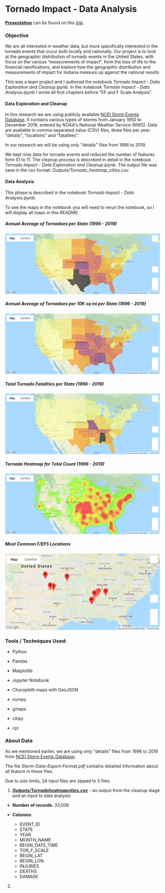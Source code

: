 # Tornado Impact - Data Analysis

<u>**Presentation**</u> can be found on this [link](https://docs.google.com/presentation/d/e/2PACX-1vTnWsqrjajn_hchmFDDNfVXW6Oju_Vb7o7Ns5vPGbt1g4PH9L3FqS46hh5lL31y751TYls-jvZIYXH4/pub?start=false&loop=false&delayms=3000).

### Objective

We are all interested in weather data, but more specifically interested in the tornado events that occur both locally and nationally.  Our project is to look at the geographic distribution of tornado events in the United States, with focus on the various “measurements of impact”, from the loss of life to the financial ramifications, and explore how the geographic distribution and measurements of impact for Indiana measure up against the national results

This was a team project and I authored the notebook  *Tornado Impact - Data Exploration and Cleanup.ipynb*. In the notebook *Tornado Impact - Data Analysis.ipynb* I wrote all first chapters before "EF and F Scale Analysis".

#### Data Exploration and Cleanup

In this research we are using publicly available [NCEI Storm Events Database](https://www.ncdc.noaa.gov/stormevents/ftp.jsp). It contains various types of storms from January 1950 to December 2019, entered by NOAA's National Weather Service (NWS). Data are available in comma-separated value (CSV) files, three files per year: "details", "locations" and "fatalities".

In our research we will be using only "details" files from 1996 to 2019.

We kept only data for tornado events and reduced the number of features form 51 to 11. The cleanup process is described in detail in the notebook *Tornado Impact - Data Exploration and Cleanup.ipynb*. The output file was save in the csv format: *Outputs/Tornado_heatmap_cities.csv*.



#### Data Analysis

This phase is described in the notebook *Tornado Impact - Data Analysis.ipynb*.

To see the maps in the notebook you will need to rerun the notebook, so I will display all maps in this README.



##### Annual Average of Tornadoes per State (1996 - 2019)

![](Images/Avg_Annual_Tornadoes_per_State.png)



##### Annual Average of Tornadoes per 10K sq mi per State (1996 - 2019)

![](Images/Avg_Annual_Tornadeos_per_10K_sq_mi.png)



##### Total Tornado Fatalities per State (1996 - 2019)

![](Images/Total_Tornado_Fatalities_per_State.png)



##### Tornado Heatmap for Total Count (1996 - 2019)

![](Images/Tornadoes_Heatmap.png)



##### Most Common F/EF5 Locations

![](Images/F5_and_EF5_Locations.png)



### Tools / Techniques Used:

- Python

- Pandas

- Matplotlib

- Jupyter Notebook

- Choropleth maps with GeoJSON

- numpy

- gmaps

- citipy

- cpi

  

### About Data

As we mentioned earlier, we are using only "details" files from 1996 to 2019 from [NCEI Storm Events Database](https://www.ncdc.noaa.gov/stormevents/ftp.jsp). 

The file *Storm-Data-Export-Format.pdf* contains detailed information about all feature in these files.

Due to size limits, 24 input files are zipped to 5 files.

1. ***<u>Outputs/Tornadoheatmapcities.csv</u>*** - an output from the cleanup stage and an input to data analysis

- **Number of records:**      33,006

- **Columns**:

  - EVENT_ID
  - STATE
  - YEAR
  - MONTH_NAME
  - BEGIN_DATE_TIME
  - TOR_F_SCALE
  - BEGIN_LAT
  - BEGIN_LON
  - INJURIES
  - DEATHS
  - DAMAGE

  

2. 